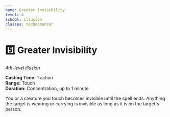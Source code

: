 ```yaml
---
name: Greater Invisibility
level: 4
school: illusion
classes: technomancer
---
```


# :five: Greater Invisibility

_4th-level illusion_ 

**Casting Time:** 1 action    
**Range:** Touch    
**Duration:** Concentration, up to 1 minute 

You or a creature you touch becomes invisible until the spell ends. Anything the target is wearing or carrying is invisible as long as it is on the target's person. 